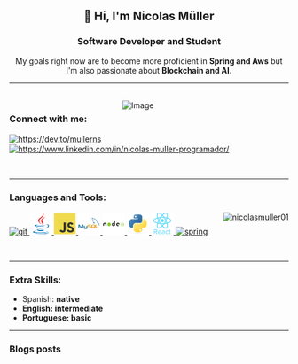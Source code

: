 <h2 align="center">🫡 Hi, I'm Nicolas Müller</h2>  
<h3 align="center">Software Developer and Student</h3>  

<p align="center">My goals right now are to become more proficient in <b>Spring and Aws</b> but I'm also passionate about <b>Blockchain and AI.</b></p>
<hr>
<BR>

<img alt="Image"  width="300"  align="right" src="https://user-images.githubusercontent.com/93680135/231793696-f87e481c-ceec-47c8-80c5-a7716b244fa1.gif"/>
  
<h3 align="left">Connect with me:</h3>  
<p align="left">  
<a href="https://dev.to/mullerns" target="blank"><img align="center" src="https://raw.githubusercontent.com/rahuldkjain/github-profile-readme-generator/master/src/images/icons/Social/devto.svg" alt="https://dev.to/mullerns" height="30" width="40" /></a>  
<a href="https://www.linkedin.com/in/nicolasmmuller/" target="blank"><img align="center" src="https://raw.githubusercontent.com/rahuldkjain/github-profile-readme-generator/master/src/images/icons/Social/linked-in-alt.svg" alt="https://www.linkedin.com/in/nicolas-muller-programador/" height="30" width="40" /></a>  
</p>  
<BR>
 <hr>
 
<h3 align="left">Languages and Tools:</h3>  
<p><img align="right" src="https://github-readme-stats.vercel.app/api/top-langs?username=nicolasmuller01&show_icons=true&locale=en&layout=compact" alt="nicolasmuller01" /></p>
<p align="left"> <a href="https://git-scm.com/" target="_blank" rel="noreferrer"> <img src="https://www.vectorlogo.zone/logos/git-scm/git-scm-icon.svg" alt="git" width="40" height="40"/> </a> <a href="https://www.java.com" target="_blank" rel="noreferrer"> <img src="https://raw.githubusercontent.com/devicons/devicon/master/icons/java/java-original.svg" alt="java" width="40" height="40"/> </a> <a href="https://developer.mozilla.org/en-US/docs/Web/JavaScript" target="_blank" rel="noreferrer"> <img src="https://raw.githubusercontent.com/devicons/devicon/master/icons/javascript/javascript-original.svg" alt="javascript" width="40" height="40"/> </a> <a href="https://www.mysql.com/" target="_blank" rel="noreferrer"> <img src="https://raw.githubusercontent.com/devicons/devicon/master/icons/mysql/mysql-original-wordmark.svg" alt="mysql" width="40" height="40"/> </a> <a href="https://nodejs.org" target="_blank" rel="noreferrer"> <img src="https://raw.githubusercontent.com/devicons/devicon/master/icons/nodejs/nodejs-original-wordmark.svg" alt="nodejs" width="40" height="40"/> </a> <a href="https://www.python.org" target="_blank" rel="noreferrer"> <img src="https://raw.githubusercontent.com/devicons/devicon/master/icons/python/python-original.svg" alt="python" width="40" height="40"/> </a> <a href="https://reactjs.org/" target="_blank" rel="noreferrer"> <img src="https://raw.githubusercontent.com/devicons/devicon/master/icons/react/react-original-wordmark.svg" alt="react" width="40" height="40"/> </a> <a href="https://spring.io/" target="_blank" rel="noreferrer"> <img src="https://www.vectorlogo.zone/logos/springio/springio-icon.svg" alt="spring" width="40" height="40"/> </a> </p>  
<BR>
<hr>

<h3 align="left">Extra Skills:</h3>  
<ul>
	<li>Spanish: <b>native</li>
	<li>English: <b>intermediate</li>
	<li>Portuguese: <b>basic </li>
</ul>  

<hr>

### Blogs posts  
<!-- BLOG-POST-LIST:START -->  
<!-- BLOG-POST-LIST:END -->  
